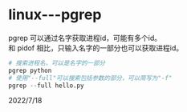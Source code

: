 # linux---pgrep

pgrep 可以通过名字获取进程id，可能有多个id。  
和 pidof 相比，只输入名字的一部分也可以获取进程id。  

```r
# 搜索进程名，可以是名字的一部分
pgrep python
# 使用"--full"可以搜索包括参数的部分，可以简写为"-f"
pgrep --full hello.py
```


2022/7/18  
